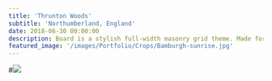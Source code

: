 ```yaml
---
title: 'Thrunton Woods'
subtitle: 'Northumberland, England'
date: 2018-06-30 00:00:00
description: Board is a stylish full-width masonry grid theme. Made for designers, artists, photographers and developers to show off their best work.
featured_image: '/images/Portfolio/Crops/Bamburgh-sunrise.jpg'
---
```


#![](/images/Portfolio/3.jpg)
